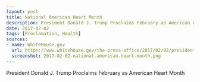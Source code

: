 ```yaml
---
layout: post
title: National American Heart Month
description: President Donald J. Trump Proclaims February as American Heart Month
date: 2017-02-02
tags: [Proclamation, Health]
sources: 
- name: WhiteHouse.gov
  url: https://www.whitehouse.gov/the-press-office/2017/02/02/president-donald-j-trump-proclaims-february-american-heart-month
  screenshot: 2017-02-02-national-american-heart-month.png
---
```

President Donald J. Trump Proclaims February as American Heart Month